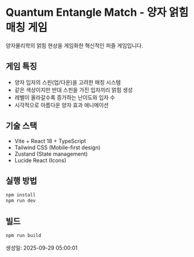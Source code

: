 # Quantum Entangle Match - 양자 얽힘 매칭 게임

양자물리학의 얽힘 현상을 게임화한 혁신적인 퍼즐 게임입니다.

## 게임 특징
- 양자 입자의 스핀(업/다운)을 고려한 매칭 시스템
- 같은 색상이지만 반대 스핀을 가진 입자끼리 얽힘 생성
- 레벨이 올라갈수록 증가하는 난이도와 입자 수
- 시각적으로 아름다운 양자 효과 애니메이션

## 기술 스택
- Vite + React 18 + TypeScript
- Tailwind CSS (Mobile-first design)
- Zustand (State management)
- Lucide React (Icons)

## 실행 방법
```bash
npm install
npm run dev
```

## 빌드
```bash
npm run build
```

생성일: 2025-09-29 05:00:01